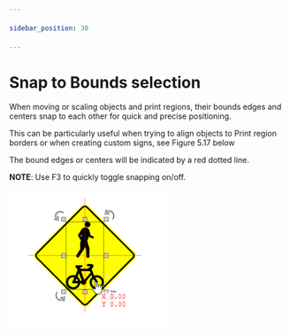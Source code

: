 ```yaml
---

sidebar_position: 30

---
```

# Snap to Bounds selection

When moving or scaling objects and print regions, their bounds edges and centers snap to each other for quick and precise positioning. 

This can be particularly useful when trying to align objects to Print region borders or when creating custom signs, see Figure 5.17 below

The bound edges or centers will be indicated by a red dotted line.

**NOTE**: Use F3 to quickly toggle snapping on/off.

![Snap_to_bounds](./assets/Snap_to_bounds.png)